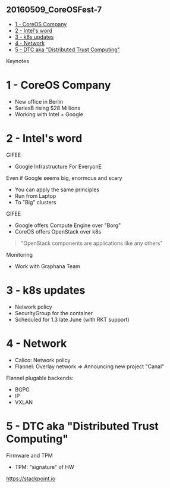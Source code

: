 20160509_CoreOSFest-7
---------------------

<!-- MarkdownTOC -->

- [1 - CoreOS Company](#1---coreos-company)
- [2 -  Intel's word](#2----intels-word)
- [3 - k8s updates](#3---k8s-updates)
- [4 - Network](#4---network)
- [ 5 - DTC aka "Distributed Trust Computing"](#-5---dtc-aka-distributed-trust-computing)

<!-- /MarkdownTOC -->


Keynotes


# 1 - CoreOS Company

* New office in Berlin
* SeriesB rising $28 Millions
* Working with Intel + Google



# 2 -  Intel's word

GIFEE
* Google Infrastructure For EveryonE

Even if Google seems big, enormous and scary
* You can apply the same principles
* Run from Laptop
* To "Big" clusters

GIFEE
- Google offers Compute Engine over "Borg"
- CoreOS offers OpenStack over k8s

>
> "OpenStack components are applications like any others"
>


Monitoring
- Work with Graphana Team



# 3 - k8s updates

* Network policy
* SecurityGroup for the container
* Scheduled for 1.3 late June (with RKT support)



# 4 - Network

* Calico:   Network policy
* Flannel:  Overlay network
=> Announcing new project "Canal"

Flannel plugable backends:
- BGPG
- IP
- VXLAN



#  5 - DTC aka "Distributed Trust Computing"

Firmware and TPM
- TPM: "signature" of HW

https://stackpoint.io



